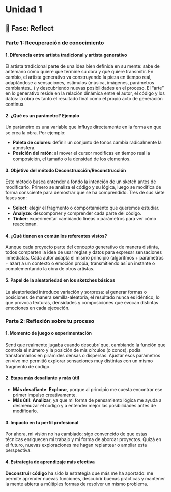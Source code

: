# Unidad 1

## 🤔 Fase: Reflect

### Parte 1: Recuperación de conocimiento

#### 1. Diferencia entre artista tradicional y artista generativo  
El artista tradicional parte de una idea bien definida en su mente: sabe de antemano cómo quiere que termine su obra y qué quiere transmitir. En cambio, el artista generativo va construyendo la pieza en tiempo real, adaptándose a sensaciones, estímulos (música, imágenes, parámetros cambiantes…) y descubriendo nuevas posibilidades en el proceso. El “arte” en lo generativo reside en la relación dinámica entre el autor, el código y los datos: la obra es tanto el resultado final como el propio acto de generación continua.

#### 2. ¿Qué es un parámetro? Ejemplo  
Un parámetro es una variable que influye directamente en la forma en que se crea la obra. Por ejemplo:  
- **Paleta de colores**: definir un conjunto de tonos cambia radicalmente la atmósfera.  
- **Posición del ratón**: al mover el cursor modificas en tiempo real la composición, el tamaño o la densidad de los elementos.

#### 3. Objetivo del método Deconstrucción/Re­construcción  
Este método busca entender a fondo la intención de un sketch antes de modificarlo. Primero se analiza el código y su lógica, luego se modifica de forma consciente para demostrar que se ha comprendido. Tres de sus siete fases son:  
- **Select**: elegir el fragmento o comportamiento que queremos estudiar.  
- **Analyze**: descomponer y comprender cada parte del código.  
- **Tinker**: experimentar cambiando líneas o parámetros para ver cómo reaccionan.

#### 4. ¿Qué tienen en común los referentes vistos?  
Aunque cada proyecto parte del concepto generativo de manera distinta, todos comparten la idea de usar reglas y datos para expresar sensaciones inmediatas. Cada autor adapta el mismo principio (algoritmos + parámetros + azar) a un contexto o emoción propia, transmitiendo así un instante o complementando la obra de otros artistas.

#### 5. Papel de la aleatoriedad en los sketches básicos  
La aleatoriedad introduce variación y sorpresa: al generar formas o posiciones de manera semilla-aleatoria, el resultado nunca es idéntico, lo que provoca texturas, densidades y composiciones que evocan distintas emociones en cada ejecución.

### Parte 2: Reflexión sobre tu proceso

#### 1. Momento de juego o experimentación  
Sentí que realmente jugaba cuando descubrí que, cambiando la función que controla el número y la posición de mis círculos (o conos), podía transformarlos en pirámides densas o dispersas. Ajustar esos parámetros en vivo me permitió explorar sensaciones muy distintas con un mismo fragmento de código.

#### 2. Etapa más desafiante y más útil  
- **Más desafiante**: **Explorar**, porque al principio me cuesta encontrar ese primer impulso creativamente.  
- **Más útil**: **Analizar**, ya que mi forma de pensamiento lógica me ayuda a desmenuzar el código y a entender mejor las posibilidades antes de modificarlo.

#### 3. Impacto en tu perfil profesional  
Por ahora, mi visión no ha cambiado: sigo convencido de que estas técnicas enriquecen mi trabajo y mi forma de abordar proyectos. Quizá en el futuro, nuevas exploraciones me hagan replantear o ampliar esta perspectiva.

#### 4. Estrategia de aprendizaje más efectiva  
**Deconstruir código** ha sido la estrategia que más me ha aportado: me permite aprender nuevas funciones, descubrir buenas prácticas y mantener la mente abierta a múltiples formas de resolver un mismo problema.
